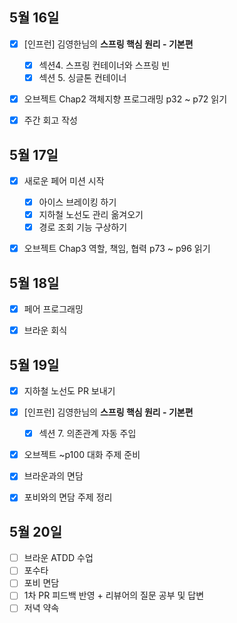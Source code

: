 ## 5월 16일

- [x] [인프런]  김영한님의 **스프링 핵심 원리 - 기본편**
  - [x] 섹션4. 스프링 컨테이너와 스프링 빈
  - [x] 섹션 5. 싱글톤 컨테이너
- [x] 오브젝트 Chap2 객체지향 프로그래밍 p32 ~ p72 읽기
- [x] 주간 회고 작성



## 5월 17일

- [x] 새로운 페어 미션 시작
  - [x] 아이스 브레이킹 하기
  - [x] 지하철 노선도 관리 옮겨오기
  - [x] 경로 조회 기능 구상하기
- [x] 오브젝트 Chap3 역할, 책임, 협력 p73 ~ p96 읽기



## 5월 18일

- [x] 페어 프로그래밍
- [x] 브라운 회식



## 5월 19일

- [x] 지하철 노선도 PR 보내기
- [x] [인프런]  김영한님의 **스프링 핵심 원리 - 기본편**
  - [x] 섹션 7. 의존관계 자동 주입
- [x] 오브젝트 ~p100 대화 주제 준비
- [x] 브라운과의 면담
- [x] 포비와의 면담 주제 정리



## 5월 20일

- [ ] 브라운 ATDD 수업
- [ ] 포수타
- [ ] 포비 면담
- [ ] 1차 PR 피드백 반영 + 리뷰어의 질문 공부 및 답변
- [ ] 저녁 약속
